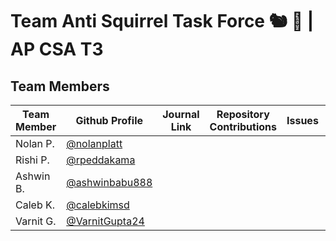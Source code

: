 # Team Anti Squirrel Task Force 🐿️ 🚫 | AP CSA T3 

## Team Members


| Team Member | Github Profile | Journal Link | Repository Contributions | Issues | Role |
| ----------- | --------------- | ------------ | -------------------- | ------ | --------------- |
| Nolan P. | [@nolanplatt](https://github.com/nolanplatt) | | | | |
| Rishi P. | [@rpeddakama](https://github.com/rpeddakama) | | | | |
| Ashwin B. | [@ashwinbabu888](https://github.com/ashwinbabu888) | | | | |
| Caleb K. | [@calebkimsd](https://github.com/calebkimsd) | | | | |
| Varnit G. | [@VarnitGupta24](https://github.com/VarnitGupta24) | | | | |
